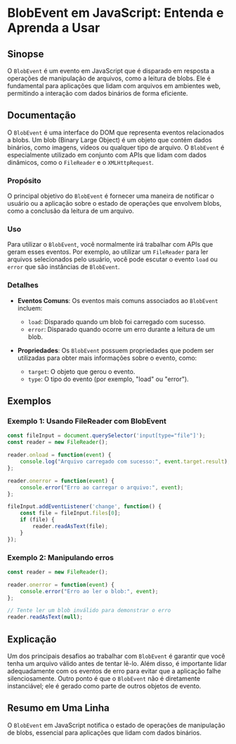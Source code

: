 <!--
Meta Description: # BlobEvent em JavaScript: Entenda e Aprenda a Usar ## Sinopse O `BlobEvent` é um evento em JavaScript que é disparado em resposta a operações de mani...
Meta Keywords: que, blobevent, com, para, reader
-->

# BlobEvent em JavaScript: Entenda e Aprenda a Usar

## Sinopse
O `BlobEvent` é um evento em JavaScript que é disparado em resposta a operações de manipulação de arquivos, como a leitura de blobs. Ele é fundamental para aplicações que lidam com arquivos em ambientes web, permitindo a interação com dados binários de forma eficiente.

## Documentação
O `BlobEvent` é uma interface do DOM que representa eventos relacionados a blobs. Um blob (Binary Large Object) é um objeto que contém dados binários, como imagens, vídeos ou qualquer tipo de arquivo. O `BlobEvent` é especialmente utilizado em conjunto com APIs que lidam com dados dinâmicos, como o `FileReader` e o `XMLHttpRequest`.

### Propósito
O principal objetivo do `BlobEvent` é fornecer uma maneira de notificar o usuário ou a aplicação sobre o estado de operações que envolvem blobs, como a conclusão da leitura de um arquivo.

### Uso
Para utilizar o `BlobEvent`, você normalmente irá trabalhar com APIs que geram esses eventos. Por exemplo, ao utilizar um `FileReader` para ler arquivos selecionados pelo usuário, você pode escutar o evento `load` ou `error` que são instâncias de `BlobEvent`.

### Detalhes
- **Eventos Comuns**: Os eventos mais comuns associados ao `BlobEvent` incluem:
  - `load`: Disparado quando um blob foi carregado com sucesso.
  - `error`: Disparado quando ocorre um erro durante a leitura de um blob.
  
- **Propriedades**: Os `BlobEvent` possuem propriedades que podem ser utilizadas para obter mais informações sobre o evento, como:
  - `target`: O objeto que gerou o evento.
  - `type`: O tipo do evento (por exemplo, "load" ou "error").

## Exemplos
### Exemplo 1: Usando FileReader com BlobEvent
```javascript
const fileInput = document.querySelector('input[type="file"]');
const reader = new FileReader();

reader.onload = function(event) {
    console.log("Arquivo carregado com sucesso:", event.target.result);
};

reader.onerror = function(event) {
    console.error("Erro ao carregar o arquivo:", event);
};

fileInput.addEventListener('change', function() {
    const file = fileInput.files[0];
    if (file) {
        reader.readAsText(file);
    }
});
```

### Exemplo 2: Manipulando erros
```javascript
const reader = new FileReader();

reader.onerror = function(event) {
    console.error("Erro ao ler o blob:", event);
};

// Tente ler um blob inválido para demonstrar o erro
reader.readAsText(null);
```

## Explicação
Um dos principais desafios ao trabalhar com `BlobEvent` é garantir que você tenha um arquivo válido antes de tentar lê-lo. Além disso, é importante lidar adequadamente com os eventos de erro para evitar que a aplicação falhe silenciosamente. Outro ponto é que o `BlobEvent` não é diretamente instanciável; ele é gerado como parte de outros objetos de evento.

## Resumo em Uma Linha
O `BlobEvent` em JavaScript notifica o estado de operações de manipulação de blobs, essencial para aplicações que lidam com dados binários.